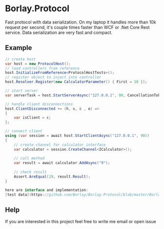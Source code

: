 # Borlay.Protocol
Fast protocol with data serialization. On my laptop it handles more than 10k request per second, it's couple times faster than WCF or .Net Core Rest service. Data serialization are very fast and compact.

## Example

```cs
// create host
var host = new ProtocolHost();
// load controllers from reference
host.InitializeFromReference<ProtocolHostTests>();
// register object to inject into controller
host.Resolver.Register(new CalculatorParameter() { First = 10 });

// start server
var serverTask = host.StartServerAsync("127.0.0.1", 90, CancellationToken.None);

// handle client disconnections
host.ClientDisconnected += (h, s, c , e) =>
{
    var isClient = c;
};

// connect client
using (var session = await host.StartClientAsync("127.0.0.1", 90))
{
    // create channel for calculator interface
    var calculator = session.CreateChannel<ICalculator>();
    
    // call method
    var result = await calculator.AddAsync("9");
    
    // check result
    Assert.AreEqual(19, result.Result);
}

here are interface and implementation:
[test data](https://github.com/Borlay/Borlay.Protocol/blob/master/Borlay.Protocol/Borlay.Protocol.Tests/TestData.cs)

```

## Help
If you are interested in this project feel free to write me email or open issue

